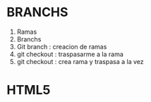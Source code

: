 # BRANCHS

1. Ramas
2. Branchs
3. Git branch : creacion de ramas
4. git checkout : traspasarme a la rama
5. git checkout : crea rama y traspasa a la vez 


# HTML5

<!-- ETIQUETAS
    DE APERTURA : <
    DE CIERRE : />
    SELF CLOSING
    -->

<!-- TIPOS DE ELEMENTOS
        ELEMENTOS DE BLOQUE
        ELEMENTOS INLINE
    -->

<!-- ETIQUETAS SEMANTICAS DE HTML5
        HEADER ; contenido introductorio del ancestro mas cercano
        FOOTER ; para poner pie de pagina a una seccion 
        NAV ; navegacion para menus 
        SECTION ; seccion o division de un contenido 
        ARTICLE ; contenido independiente pero completo. se recomienda usar header y 
        ASIDE ; contenido no relacionado 
        MAIN ; contenido principal de la pagina
    -->